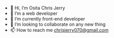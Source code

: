 - 👋 Hi, I’m Osita Chris Jerry
- 👀 I’m a web developer 
- 🌱 I’m currently front-end developer 
- 💞️ I’m looking to collaborate on any new thing
- 📫 How to reach me chrisjerry070@gmail.com

<!---
ossydimma/ossydimma is a ✨ special ✨ repository because its `README.md` (this file) appears on your GitHub profile.
You can click the Preview link to take a look at your changes.
--->
